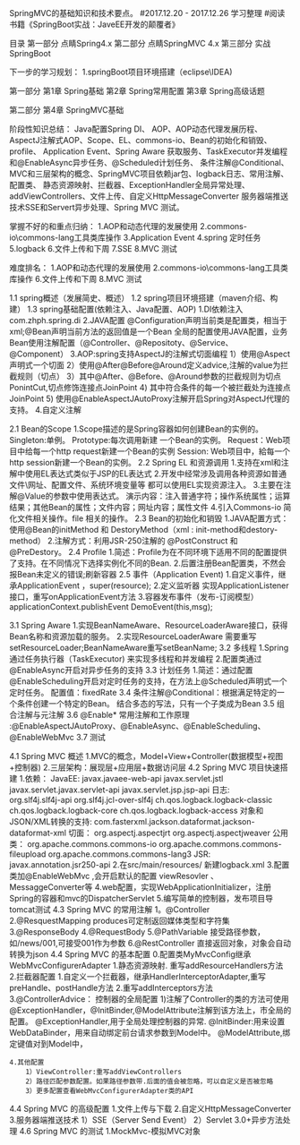 
SpringMVC的基础知识和技术要点。
#2017.12.20 - 2017.12.26 学习整理
#阅读书籍《SpringBoot实战：JaveEE开发的颠覆者》

目录
第一部分 点睛Spring4.x
第二部分  点睛SpringMVC 4.x
第三部分  实战SpringBoot

下一步的学习规划：
1.springBoot项目环境搭建（eclipse\IDEA)

第一部分
第1章 Spring基础
第2章 Spring常用配置
第3章 Spring高级话题

第二部分
第4章 SpringMVC基础

阶段性知识总结：
Java配置Spring DI、
AOP、AOP动态代理发展历程、AspectJ注解式AOP、Scope、EL、commons-io、Bean的初始化和销毁、profile、
Application Event、Spring Aware 获取服务、TaskExecutor并发编程和@EnableAsync异步任务、@Scheduled计划任务、
条件注解@Conditional、MVC和三层架构的概念、SpringMVC项目依赖jar包、logback日志、常用注解、配置类、
静态资源映射、拦截器、ExceptionHandler全局异常处理、addViewControllers、文件上传、自定义HttpMessageConverter
服务器端推送技术SSE和Servert异步处理、Spring MVC 测试。

掌握不好的和重点归纳：
1.AOP和动态代理的发展使用
2.commons-io\commons-lang工具类库操作
3.Application Event
4.spring 定时任务
5.logback
6.文件上传和下周
7.SSE
8.MVC 测试

难度排名：
1.AOP和动态代理的发展使用
2.commons-io\commons-lang工具类库操作
6.文件上传和下周
8.MVC 测试





1.1 spring概述（发展简史、概述）
1.2 spring项目环境搭建（maven介绍、构建）
1.3 spring基础配置(依赖注入、Java配置、AOP)
	1.DI依赖注入 com.zhph.spring.di
	2.JAVA配置 @Configuration声明当前类是配置类，相当于xml;@Bean声明当前方法的返回值是一个Bean
		全局的配置使用JAVA配置，业务Bean使用注解配置（@Controller、@Repositoty、@Service、@Component）
	3.AOP:spring支持AspectJ的注解式切面编程
		1）使用@Aspect声明式一个切面
		2）使用@After\@Before\@Around定义advice,注解的value为拦截规则（切点）
		3）其中@After、@Before、@Around参数的拦截规则为切点PonintCut,切点修饰连接点JoinPoint
		4) 其中符合条件的每一个被拦截处为连接点JoinPoint
		5) 使用@EnableAspectJAutoProxy注解开启Spring对AspectJ代理的支持。
	4.自定义注解

2.1 Bean的Scope
	1.Scope描述的是Spring容器如何创建Bean的实例的。
		Singleton:单例。  Prototype:每次调用新建 一个Bean的实例。
		Request：Web项目中给每一个http request新建一个Bean的实例
		Session: Web项目中，給每一个http session新建一个Bean的实例。
2.2 Spring EL 和资源调用
	1.支持在xml和注解中使用EL表达式类似于JSP的EL表达式
	2.开发中经常涉及调用各种资源如普通文件\网址、配置文件、系统环境变量等 都可以使用EL实现资源注入。
	3.主要在注解@Value的参数中使用表达式。
		演示内容：注入普通字符；操作系统属性；运算结果；其他Bean的属性；文件内容；网址内容；属性文件
	4.引入Commons-io 简化文件相关操作。file 相关的操作。
2.3 Bean的初始化和销毁
	1.JAVA配置方式：使用@Bean的initMethod 和 DestoryMethod（xml : init-method和destory-method）
	2.注解方式：利用JSR-250注解的 @PostConstruct 和 @PreDestory。
2.4 Profile
	1.简述：Profile为在不同环境下适用不同的配置提供了支持。在不同情况下选择实例化不同的Bean.
	2.后置注册Bean配置类，不然会报Bean未定义的错误;刷新容器
2.5 事件（Application Event)
	1.自定义事件，继承ApplicationEvent ，super(resource);
	2.定义监听器  实现ApplicationListener接口，重写onApplicationEvent方法
	3.容器发布事件（发布-订阅模型） applicationContext.publishEvent DemoEvent(this,msg);

3.1 Spring Aware
	1.实现BeanNameAware、ResourceLoaderAware接口，获得Bean名称和资源加载的服务。
	2.实现ResourceLoaderAware 需要重写setResourceLoader;BeanNameAware重写setBeanName;
3.2 多线程
	1.Spring 通过任务执行器（TaskExecutor) 来实现多线程和并发编程
	2.配置类通过@EnableAsync开启对异步任务的支持
3.3 计划任务
	1.简述：通过配置@EnableScheduling开启对定时任务的支持，在方法上@Scheduled声明式一个定时任务。
		   配置值：fixedRate
3.4 条件注解@Conditional：根据满足特定的一个条件创建一个特定的Bean。 结合多态的写法，只有一个子类成为Bean
3.5 组合注解与元注解
3.6 @Enable* 常用注解和工作原理 :@EnableAspectJAutoProxy、@EnableAsync、@EnableScheduling、@EnableWebMvc
3.7 测试

4.1 Spring MVC 概述
	1.MVC的概念，Model+View+Controller(数据模型+视图+控制器)
	2.三层架构：展现层+应用层+数据访问层
4.2 Spring MVC 项目快速搭建
	1.依赖：
	    JavaEE:
		    javax.javaee-web-api
		    javax.servlet.jstl
		    javax.servlet.javax.servlet-api
		    javax.servlet.jsp.jsp-api
    	日志:  
    	    org.slf4j.slf4j-api
		    org.slf4j.jcl-over-slf4j
			ch.qos.logback.logback-classic
			ch.qos.logback.logback-core
			ch.qos.logback.logback-access
		对象和JSON/XML转换的支持:
			com.fasterxml.jackson.dataformat.jackson-dataformat-xml
		切面：
			org.aspectj.aspectjrt
			org.aspectj.aspectjweaver
		公用类：
			org.apache.commons.commons-io
			org.apache.commons.commons-fileupload
			org.apache.commons.commons-lang3
		JSR:
			javax.annotation.jsr250-api
	2.在src/main/resources/ 新建logback.xml
	3.配置类加@EnableWebMvc ,会开启默认的配置 viewResovler 、 MessaggeConverter等
	4.web配置，实现WebApplicationInitializer，注册Spring的容器和mvc的DispatcherServlet
	5.编写简单的控制器，发布项目导tomcat测试
4.3 Spring MVC 的常用注解
	1。@Controller
	2.@ResquestMapping produces可定制返回媒体类型和字符集
	3.@ResponseBody
	4.@RequestBody
	5.@PathVariable 接受路径参数，如/news/001,可接受001作为参数
	6.@RestController  直接返回对象，对象会自动转换为json
4.4 Spring MVC 的基本配置
	0.配置类MyMvcConfig继承WebMvcConfigurerAdapter
	1.静态资源映射. 重写addResourceHandlers方法
	2.拦截器配置
		1.自定义一个拦截器，继承HandlerInterceptorAdapter,重写preHandle、postHandle方法
		2.重写addInterceptors方法
	3.@ControllerAdvice： 控制器的全局配置
		1)注解了Controller的类的方法可使用@ExceptionHandler，@InitBinder,@ModelAttribute注解到该方法上，市全局的配置。
		@ExceptionHandler,用于全局处理控制器的异常.
		@InitBinder:用来设置WebDataBinder，用来自动绑定前台请求参数到Model中。
		@ModelAttribute,绑定键值对到Model中，
		
	4.其他配置
		1）ViewController:重写addViewControllers
		2）路径匹配参数配置。如果路径参数带.后面的值会被忽略，可以自定义是否被忽略
		3）更多配置查看WebMvcConfigurerAdapter类的API
4.4 Spring MVC 的高级配置
	1.文件上传与下载
	2.自定义HttpMessageConverter
	3.服务器端推送技术
		1）SSE（Server Send Event）
		2）Servlet 3.0+异步方法处理
4.6 Spring MVC 的测试
	1.MockMvc-模拟MVC对象


